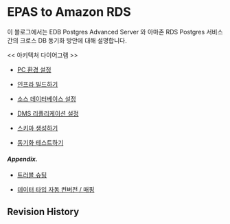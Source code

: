 # EPAS to Amazon RDS

이 블로그에서는 EDB Postgres Advanced Server 와 아마존 RDS Postgres 서비스간의 크로스 DB 동기화 방안에 대해 설명합니다.

<< 아키텍처 다이어그램 >>

  * [PC 환경 설정](https://github.com/gnosia93/epas-to-rds/blob/main/tutorial/1.local-pc.md)

  * [인프라 빌드하기](https://github.com/gnosia93/epas-to-rds/blob/main/tutorial/2.infra-build.md)

  * [소스 데이터베이스 설정](https://github.com/gnosia93/epas-to-rds/blob/main/tutorial/3.srcdb-config.md)

  * [DMS 리플리케이션 설정](https://github.com/gnosia93/epas-to-rds/blob/main/tutorial/4.repl-task.md)

  * [스키마 생성하기](https://github.com/gnosia93/epas-to-rds/blob/main/tutorial/5.schema-create.md)

  * [동기화 테스트하기](https://github.com/gnosia93/epas-to-rds/blob/main/tutorial/6.sync-test.md)


#### _Appendix._ ####

  * [트러블 슈팅]()

  * [데이터 타입 자동 컨버전 / 매핑]()


## Revision History ##
